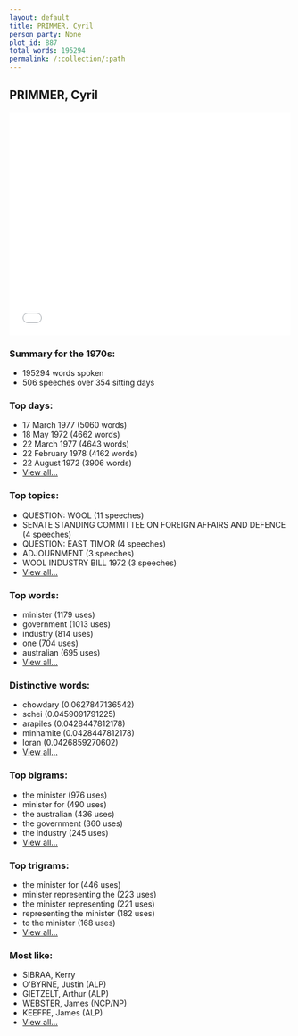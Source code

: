 ```yaml
---
layout: default
title: PRIMMER, Cyril
person_party: None
plot_id: 887
total_words: 195294
permalink: /:collection/:path
---
```


## PRIMMER, Cyril

<iframe width="100%" height="400" frameborder="0" scrolling="no" src="//plot.ly/~wragge/887.embed"></iframe>


### Summary for the 1970s:

* 195294 words spoken
* 506 speeches over 354 sitting days


### Top days:

* 17 March 1977 (5060 words)
* 18 May 1972 (4662 words)
* 22 March 1977 (4643 words)
* 22 February 1978 (4162 words)
* 22 August 1972 (3906 words)
* [View all...](days/)


### Top topics:

* QUESTION: WOOL (11 speeches)
* SENATE STANDING COMMITTEE ON FOREIGN AFFAIRS AND DEFENCE (4 speeches)
* QUESTION: EAST TIMOR (4 speeches)
* ADJOURNMENT (3 speeches)
* WOOL INDUSTRY BILL 1972 (3 speeches)
* [View all...](topics/)


### Top words:

* minister (1179 uses)
* government (1013 uses)
* industry (814 uses)
* one (704 uses)
* australian (695 uses)
* [View all...](words/)


### Distinctive words:

* chowdary (0.0627847136542)
* schei (0.0459091791225)
* arapiles (0.0428447812178)
* minhamite (0.0428447812178)
* loran (0.0426859270602)
* [View all...](sig_words/)


### Top bigrams:

* the minister (976 uses)
* minister for (490 uses)
* the australian (436 uses)
* the government (360 uses)
* the industry (245 uses)
* [View all...](bigrams/)


### Top trigrams:

* the minister for (446 uses)
* minister representing the (223 uses)
* the minister representing (221 uses)
* representing the minister (182 uses)
* to the minister (168 uses)
* [View all...](trigrams/)


### Most like:

* SIBRAA, Kerry 
* O'BYRNE, Justin (ALP)
* GIETZELT, Arthur (ALP)
* WEBSTER, James (NCP/NP)
* KEEFFE, James (ALP)
* [View all...](similarities/)

